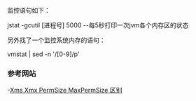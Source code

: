 监控语句如下：

jstat -gcutil [进程号] 5000 --每5秒打印一次jvm各个内存区的状态

另外找了一个监控系统内存的语句：

vmstat | sed -n '/[0-9]/p'  





### 参考网站



-[Xms Xmx PermSize MaxPermSize 区别](http://www.cnblogs.com/mingforyou/archive/2012/03/03/2378143.html)